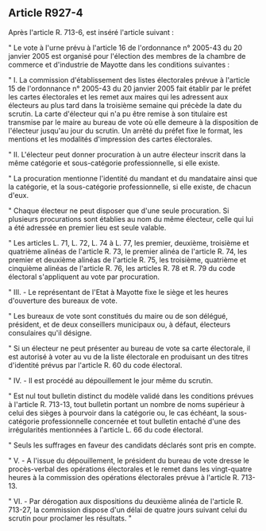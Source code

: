 Article R927-4
----
Après l'article R. 713-6, est inséré l'article suivant :

" Le vote à l'urne prévu à l'article 16 de l'ordonnance n° 2005-43 du 20 janvier
2005 est organisé pour l'élection des membres de la chambre de commerce et
d'industrie de Mayotte dans les conditions suivantes :

" I. La commission d'établissement des listes électorales prévue à l'article 15
de l'ordonnance n° 2005-43 du 20 janvier 2005 fait établir par le préfet les
cartes électorales et les remet aux maires qui les adressent aux électeurs au
plus tard dans la troisième semaine qui précède la date du scrutin. La carte
d'électeur qui n'a pu être remise à son titulaire est transmise par le maire au
bureau de vote où elle demeure à la disposition de l'électeur jusqu'au jour du
scrutin. Un arrêté du préfet fixe le format, les mentions et les modalités
d'impression des cartes électorales.

" II. L'électeur peut donner procuration à un autre électeur inscrit dans la
même catégorie et sous-catégorie professionnelle, si elle existe.

" La procuration mentionne l'identité du mandant et du mandataire ainsi que la
catégorie, et la sous-catégorie professionnelle, si elle existe, de chacun
d'eux.

" Chaque électeur ne peut disposer que d'une seule procuration. Si plusieurs
procurations sont établies au nom du même électeur, celle qui lui a été adressée
en premier lieu est seule valable.

" Les articles L. 71, L. 72, L. 74 à L. 77, les premier, deuxième, troisième et
quatrième alinéas de l'article R. 73, le premier alinéa de l'article R. 74, les
premier et deuxième alinéas de l'article R. 75, les troisième, quatrième et
cinquième alinéas de l'article R. 76, les articles R. 78 et R. 79 du code
électoral s'appliquent au vote par procuration.

" III. - Le représentant de l'Etat à Mayotte fixe le siège et les heures
d'ouverture des bureaux de vote.

" Les bureaux de vote sont constitués du maire ou de son délégué, président, et
de deux conseillers municipaux ou, à défaut, électeurs consulaires qu'il
désigne.

" Si un électeur ne peut présenter au bureau de vote sa carte électorale, il est
autorisé à voter au vu de la liste électorale en produisant un des titres
d'identité prévus par l'article R. 60 du code électoral.

" IV. - Il est procédé au dépouillement le jour même du scrutin.

" Est nul tout bulletin distinct du modèle validé dans les conditions prévues à
l'article R. 713-13, tout bulletin portant un nombre de noms supérieur à celui
des sièges à pourvoir dans la catégorie ou, le cas échéant, la sous-catégorie
professionnelle concernée et tout bulletin entaché d'une des irrégularités
mentionnées à l'article L. 66 du code électoral.

" Seuls les suffrages en faveur des candidats déclarés sont pris en compte.

" V. - A l'issue du dépouillement, le président du bureau de vote dresse le
procès-verbal des opérations électorales et le remet dans les vingt-quatre
heures à la commission des opérations électorales prévue à l'article R. 713-13.

" VI. - Par dérogation aux dispositions du deuxième alinéa de l'article R.
713-27, la commission dispose d'un délai de quatre jours suivant celui du
scrutin pour proclamer les résultats. "

